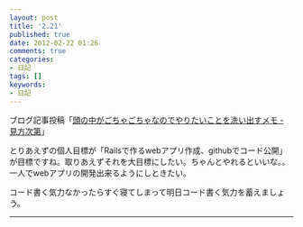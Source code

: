 ```yaml
---
layout: post
title: '2.21'
published: true
date: 2012-02-22 01:26
comments: true
categories:
- 日記
tags: []
keywords:
- 日記
---
```

ブログ記事投稿「[頭の中がごちゃごちゃなのでやりたいことを洗い出すメモ - 見方次第](http://soramugi.hateblo.jp/entry/2012/02/21/115319 "頭の中がごちゃごちゃなのでやりたいことを洗い出すメモ - 見方次第")」

とりあえずの個人目標が「Railsで作るwebアプリ作成、githubでコード公開」が目標ですね。取りあえずそれを大目標にしたい。ちゃんとやれるといいな。。一人でwebアプリの開発出来るようにしときたい。

コード書く気力なかったらすぐ寝てしまって明日コード書く気力を蓄えましょう。

---

